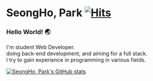 # SeongHo, Park [![Hits](https://hits.seeyoufarm.com/api/count/incr/badge.svg?url=https%3A%2F%2Fgithub.com%2Fho4607%2Fhit-counter&count_bg=%2379C83D&title_bg=%23555555&icon=&icon_color=%23E7E7E7&title=hits&edge_flat=false)](https://hits.seeyoufarm.com)

### Hello World! :earth_asia:

I'm student Web Developer.  
doing back-end development, and aiming for a full stack.  
I try to gain experience in programming in various fields.

[![SeongHo, Park's GitHub stats](https://github-readme-stats.vercel.app/api?username=ho4607&theme=merko&hide=prs&count_private=true)](https://github.com/ho4607/github-readme-stats)




<!--
**ho4607/ho4607** is a ✨ _special_ ✨ repository because its `README.md` (this file) appears on your GitHub profile.

Here are some ideas to get you started:

- 🔭 I’m currently working on ...
- 🌱 I’m currently learning ...
- 👯 I’m looking to collaborate on ...
- 🤔 I’m looking for help with ...
- 💬 Ask me about ...
- 📫 How to reach me: ...
- 😄 Pronouns: ...
- ⚡ Fun fact: ...
-->
